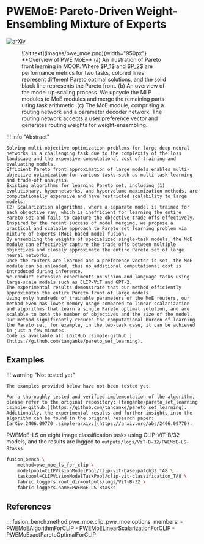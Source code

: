 # PWEMoE: Pareto-Driven Weight-Ensembling Mixture of Experts

[![arXiv](https://img.shields.io/badge/arXiv-2406.09770-b31b1b.svg)](https://arxiv.org/abs/2406.09770)

<figure markdown="span">
![alt text](images/pwe_moe.png){width="950px"}
<figcaption style="max-width:90%" markdown="span">
    **Overview of PWE MoE**
    (a) An illustration of Pareto front learning in MOOP. Where $P_1$ and $P_2$ are performance metrics for two tasks, colored lines represent different Pareto optimal solutions, and the solid black line represents the Pareto front.
    (b) An overview of the model up-scaling process.
    We upcycle the MLP modules to MoE modules and merge the remaining parts using task arithmetic.
    (c) The MoE module, comprising a routing network and a parameter decoder network.
    The routing network accepts a user preference vector and generates routing weights for weight-ensembling.</figcaption>
</figure>

!!! info "Abstract"

    Solving multi-objective optimization problems for large deep neural networks is a challenging task due to the complexity of the loss landscape and the expensive computational cost of training and evaluating models.
    Efficient Pareto front approximation of large models enables multi-objective optimization for various tasks such as multi-task learning and trade-off analysis.
    Existing algorithms for learning Pareto set, including (1) evolutionary, hypernetworks, and hypervolume-maximization methods, are computationally expensive and have restricted scalability to large models;
    (2) Scalarization algorithms, where a separate model is trained for each objective ray, which is inefficient for learning the entire Pareto set and fails to capture the objective trade-offs effectively.
    Inspired by the recent success of model merging, we propose a practical and scalable approach to Pareto set learning problem via mixture of experts (MoE) based model fusion.
    By ensembling the weights of specialized single-task models, the MoE module can effectively capture the trade-offs between multiple objectives and closely approximate the entire Pareto set of large neural networks.
    Once the routers are learned and a preference vector is set, the MoE module can be unloaded, thus no additional computational cost is introduced during inference.
    We conduct extensive experiments on vision and language tasks using large-scale models such as CLIP-ViT and GPT-2.
    The experimental results demonstrate that our method efficiently approximates the entire Pareto front of large models.
    Using only hundreds of trainable parameters of the MoE routers, our method even has lower memory usage compared to linear scalarization and algorithms that learn a single Pareto optimal solution, and are scalable to both the number of objectives and the size of the model.
    Our method significantly reduces the computational burden of learning the Pareto set, for example, in the two-task case, it can be achieved in just a few minutes.
    Code is available at: [GitHub :simple-github:](https://github.com/tanganke/pareto_set_learning).

## Examples

!!! warning "Not tested yet"

    The examples provided below have not been tested yet.

    For a thoroughly tested and verified implementation of the algorithm, please refer to the original repository: [tanganke/pareto_set_learning :simple-github:](https://github.com/tanganke/pareto_set_learning). 
    Additionally, the experimental results and further insights into the algorithm can be found in the original research paper: [arXiv:2406.09770 :simple-arxiv:](https://arxiv.org/abs/2406.09770).

PWEMoE-LS on eight image classification tasks using CLIP-ViT-B/32 models, and the results are logged to `outputs/logs/ViT-B-32/PWEMoE-LS-8tasks`.

```bash
fusion_bench \
    method=pwe_moe_ls_for_clip \
    modelpool=CLIPVisionModelPool/clip-vit-base-patch32_TA8 \
    taskpool=CLIPVisionModelTaskPool/clip-vit-classification_TA8 \
    fabric.loggers.root_dir=outputs/logs/ViT-B-32 \
    fabric.loggers.name=PWEMoE-LS-8tasks
```

## References

::: fusion_bench.method.pwe_moe.clip_pwe_moe
      options:
        members:
        - PWEMoEAlgorithmForCLIP
        - PWEMoELinearScalarizationForCLIP
        - PWEMoExactParetoOptimalForCLIP
